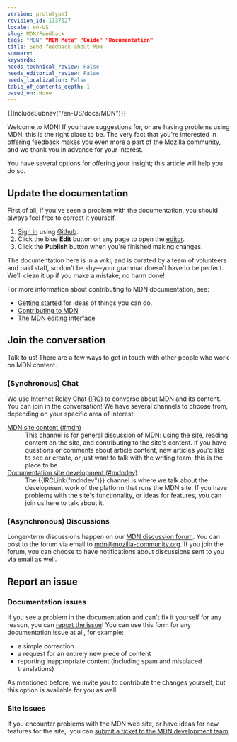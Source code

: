 ```yaml
---
version: prototype1
revision_id: 1337027
locale: en-US
slug: MDN/Feedback
tags: "MDN" "MDN Meta" "Guide" "Documentation"
title: Send feedback about MDN
summary: 
keywords: 
needs_technical_review: False
needs_editorial_review: False
needs_localization: False
table_of_contents_depth: 1
based_on: None
---
```

<div>{{IncludeSubnav("/en-US/docs/MDN")}}</div>

<p>Welcome to MDN! <span class="seoSummary">If you have suggestions for, or are having problems using MDN, this is the right place to be. The very fact that you're interested in offering feedback makes you even more a part of the Mozilla community, and we thank you in advance for your interest.</span></p>

<p><span class="seoSummary">You have several options for offering your insight; this article will help you do so.</span></p>

<h2 id="Update_the_documentation">Update the documentation</h2>

<p>First of all, if you've seen a problem with the documentation, you should always feel free to correct it yourself.</p>

<ol>
 <li><a href="/en-US/docs/MDN/Contribute/Howto/Create_an_MDN_account">Sign in</a> using <a href="https://github.com/">Github</a>.</li>
 <li>Click the blue <strong>Edit</strong> button on any page to open the <a href="/en-US/docs/MDN/Contribute/Editor">editor</a>.</li>
 <li>Click the <strong>Publish</strong> button when you're finished making changes.</li>
</ol>

<p>The documentation here is in a wiki, and is curated by a team of volunteers and paid staff, so don't be shy—your grammar doesn't have to be perfect. We'll clean it up if you make a mistake; no harm done!</p>

<p>For more information about contributing to MDN documentation, see:</p>

<ul>
 <li><a href="/en-US/docs/Project:Getting_started" title="/en-US/docs/Project:Getting_started">Getting started</a> for ideas of things you can do.</li>
 <li><a href="/en-US/docs/MDN/Contribute">Contributing to MDN</a></li>
 <li><a href="/en-US/docs/MDN/Contribute/Editor" title="/en-US/docs/Project:MDN_editing_interface">The MDN editing interface</a></li>
</ul>

<h2 id="Join_the_conversation">Join the conversation</h2>

<p>Talk to us! There are a few ways to get in touch with other people who work on MDN content.</p>

<h3 id="(Synchronous)_Chat">(Synchronous) Chat</h3>

<p>We use Internet Relay Chat (<a href="https://wiki.mozilla.org/IRC" title="/en-US/docs/">IRC</a>) to converse about MDN and its content. You can join in the conversation! We have several channels to choose from, depending on your specific area of interest:</p>

<dl>
 <dt><a href="irc://irc.mozilla.org/mdn" title="irc://irc.mozilla.org/mdn">MDN site content (#mdn)</a></dt>
 <dd>This channel is for general discussion of MDN: using the site, reading content on the site, and contributing to the site's content. If you have questions or comments about article content, new articles you'd like to see or create, or just want to talk with the writing team, this is the place to be.</dd>
 <dt><a href="irc://irc.mozilla.org/mdndev" title="irc://irc.mozilla.org/mdndev">Documentation site development (#mdndev)</a></dt>
 <dd>The {{IRCLink("mdndev")}} channel is where we talk about the development work of the platform that runs the MDN site. If you have problems with the site's functionality, or ideas for features, you can join us here to talk about it.</dd>
</dl>

<h3 id="(Asynchronous)_Discussions">(Asynchronous) Discussions</h3>

<p>Longer-term discussions happen on our <a href="https://discourse.mozilla-community.org/c/mdn">MDN discussion forum</a>. You can post to the forum via email to <a href="mailto://mdn@mozilla-community.org">mdn@mozilla-community.org</a>. If you join the forum, you can choose to have notifications about discussions sent to you via email as well.</p>

<h2 id="Report_an_issue">Report an issue</h2>

<h3 id="Documentation_issues">Documentation issues</h3>

<p>If you see a problem in the documentation and can't fix it yourself for any reason, you can <a href="https://bugzilla.mozilla.org/form.doc" title="Report a documentation content problem.">report the issue</a>! You can use this form for any documentation issue at all, for example:</p>

<ul>
 <li>a simple correction</li>
 <li>a request for an entirely new piece of content</li>
 <li>reporting inappropriate content (including spam and misplaced translations)</li>
</ul>

<p>As mentioned before, we invite you to contribute the changes yourself, but this option is available for you as well.</p>

<h3 id="Site_issues">Site issues</h3>

<p>If you encounter problems with the MDN web site, or have ideas for new features for the site,&nbsp; you can <a href="https://bugzilla.mozilla.org/form.mdn">submit a ticket to the MDN development team</a>.</p>

